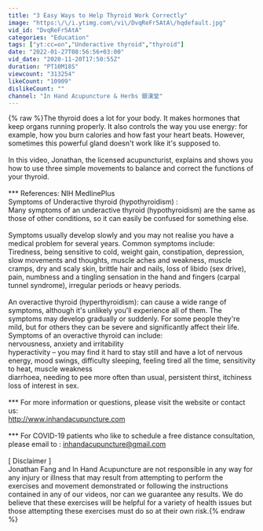 ```yaml
---
title: "3 Easy Ways to Help Thyroid Work Correctly"
image: "https:\/\/i.ytimg.com\/vi\/DvqReFr5AtA\/hqdefault.jpg"
vid_id: "DvqReFr5AtA"
categories: "Education"
tags: ["yt:cc=on","Underactive thyroid","thyroid"]
date: "2022-01-27T08:56:56+03:00"
vid_date: "2020-11-20T17:50:55Z"
duration: "PT10M18S"
viewcount: "313254"
likeCount: "10909"
dislikeCount: ""
channel: "In Hand Acupuncture & Herbs 銀漢堂"
---
```

{% raw %}The thyroid does a lot for your body. It makes hormones that keep organs running properly. It also controls the way you use energy: for example, how you burn calories and how fast your heart beats. However, sometimes this powerful gland doesn't work like it's supposed to. <br /> <br />In this video, Jonathan, the licensed acupuncturist, explains and shows you how to use three simple movements to balance and correct the functions of your thyroid. <br /> <br />*** References: NIH MedlinePlus<br />Symptoms of Underactive thyroid (hypothyroidism)  :<br />Many symptoms of an underactive thyroid (hypothyroidism) are the same as those of other conditions, so it can easily be confused for something else.<br /><br />Symptoms usually develop slowly and you may not realise you have a medical problem for several years. Common symptoms include:<br />Tiredness, being sensitive to cold, weight gain, constipation, depression, slow movements and thoughts, muscle aches and weakness, muscle cramps, dry and scaly skin, brittle hair and nails, loss of libido (sex drive), pain, numbness and a tingling sensation in the hand and fingers (carpal tunnel syndrome), irregular periods or heavy periods.<br /><br />An overactive thyroid (hyperthyroidism): can cause a wide range of symptoms, although it's unlikely you'll experience all of them. The symptoms may develop gradually or suddenly. For some people they're mild, but for others they can be severe and significantly affect their life.<br />Symptoms of an overactive thyroid can include:<br />nervousness, anxiety and irritability<br />hyperactivity – you may find it hard to stay still and have a lot of nervous energy, mood swings, difficulty sleeping, feeling tired all the time, sensitivity to heat, muscle weakness<br />diarrhoea, needing to pee more often than usual, persistent thirst, itchiness<br />loss of interest in sex.<br /><br />*** For more information or questions, please visit the website or contact us: <br /><a rel="nofollow" target="blank" href="http://www.inhandacupuncture.com">http://www.inhandacupuncture.com</a><br /><br />*** For COVID-19 patients who like to schedule a free distance consultation, please email to : inhandacupuncture@gmail.com<br /><br />[  Disclaimer  ]<br />Jonathan Fang and In Hand Acupuncture are not responsible in any way for any injury or illness that may result from attempting to perform the exercises and movement demonstrated or following the instructions contained in any of our videos, nor can we guarantee any results. We do believe that these exercises will be helpful for a variety of health issues but those attempting these exercises must do so at their own risk.{% endraw %}
